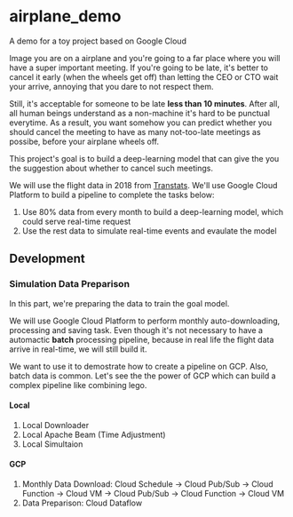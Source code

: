 # airplane_demo
A demo for a toy project based on Google Cloud

Image you are on a airplane and you're going to a far place where you will have a super important meeting. If you're going to be late, it's better to cancel it early (when the wheels get off) than letting the CEO or CTO wait your arrive, annoying that you dare to not respect them. 

Still, it's acceptable for someone to be late **less than 10 minutes**. After all, all human beings understand as a non-machine it's hard to be punctual everytime. As a result, you want somehow you can predict whether you should cancel the meeting to have as many not-too-late meetings as possibe, before your airplane wheels off.

This project's goal is to build a deep-learning model that can give the you the suggestion about whether to cancel such meetings.

We will use the flight data in 2018 from [Transtats](https://www.transtats.bts.gov). We'll use Google Cloud Platform to build a pipeline to complete the tasks below:

 1. Use 80% data from every month to build a deep-learning model, which could serve real-time request
 2. Use the rest data to simulate real-time events and evaulate the model

## Development

### Simulation Data Preparison

In this part, we're preparing the data to train the goal model. 

We will use Google Cloud Platform to perform monthly auto-downloading, processing and saving task. Even though it's not necessary to have a automactic **batch** processing pipeline, because in real life the flight data arrive in real-time, we will still build it. 

We want to use it to demostrate how to create a pipeline on GCP. Also, batch data is common. Let's see the the power of GCP which can build a complex pipeline like combining lego.

#### Local

 1. Local Downloader
 2. Local Apache Beam (Time Adjustment)
 3. Local Simultaion

#### GCP

 1. Monthly Data Download: Cloud Schedule -> Cloud Pub/Sub -> Cloud Function -> Cloud VM -> Cloud Pub/Sub -> Cloud Function -> Cloud VM
 2. Data Preparison: Cloud Dataflow

### 